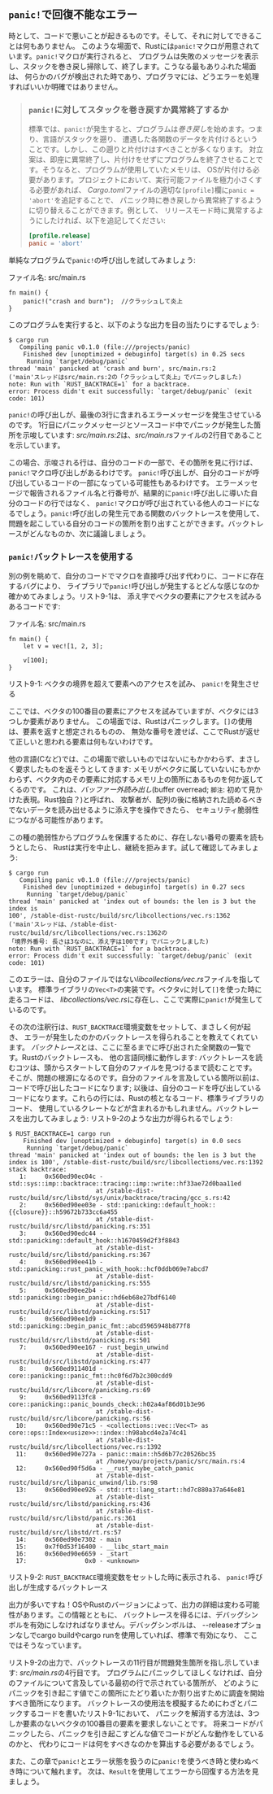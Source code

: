 <!-- ## Unrecoverable Errors with `panic!` -->

## `panic!`で回復不能なエラー

<!-- Sometimes, bad things happen in your code, and there’s nothing you can do about -->
<!-- it. In these cases, Rust has the `panic!` macro. When the `panic!` macro -->
<!-- executes, your program will print a failure message, unwind and clean up the -->
<!-- stack, and then quit. The most common situation this occurs in is when a bug of -->
<!-- some kind has been detected, and it’s not clear to the programmer how to handle -->
<!-- the error. -->

時として、コードで悪いことが起きるものです。そして、それに対してできることは何もありません。
このような場面で、Rustには`panic!`マクロが用意されています。`panic!`マクロが実行されると、
プログラムは失敗のメッセージを表示し、スタックを巻き戻し掃除して、終了します。こうなる最もありふれた場面は、
何らかのバグが検出された時であり、プログラマには、どうエラーを処理すればいいか明確ではありません。

<!--  ### Unwinding the Stack or Aborting in Response to a `panic!` -->
<!--  -->
<!--  By default, when a `panic!` occurs, the program starts *unwinding*, which -->
<!--  means Rust walks back up the stack and cleans up the data from each function -->
<!--  it encounters. But this walking back and cleanup is a lot of work. The -->
<!--  alternative is to immediately *abort*, which ends the program without -->
<!--  cleaning up. Memory that the program was using will then need to be cleaned -->
<!--  up by the operating system. If in your project you need to make the resulting -->
<!--  binary as small as possible, you can switch from unwinding to aborting on -->
<!--  panic by adding `panic = 'abort'` to the appropriate `[profile]` sections in -->
<!--  your *Cargo.toml* file. For example, if you want to abort on panic in release -->
<!--  mode, add this: -->
<!--  -->
<!--  ```toml -->
<!--  [profile.release] -->
<!--  panic = 'abort' -->
<!--  ``` -->

> ### `panic!`に対してスタックを巻き戻すか異常終了するか
>
> 標準では、`panic!`が発生すると、プログラムは*巻き戻し*を始めます。つまり、言語がスタックを遡り、
> 遭遇した各関数のデータを片付けるということです。しかし、この遡りと片付けはすべきことが多くなります。
> 対立案は、即座に異常終了し、片付けをせずにプログラムを終了させることです。そうなると、プログラムが使用していたメモリは、
> OSが片付ける必要があります。プロジェクトにおいて、実行可能ファイルを極力小さくする必要があれば、
> *Cargo.toml*ファイルの適切な`[profile]`欄に`panic = 'abort'`を追記することで、
> パニック時に巻き戻しから異常終了するように切り替えることができます。例として、
> リリースモード時に異常するようにしたければ、以下を追記してください:
>
> ```toml
> [profile.release]
> panic = 'abort'
> ```

<!-- Let’s try calling `panic!` in a simple program: -->

単純なプログラムで`panic!`の呼び出しを試してみましょう:

<!-- <span class="filename">Filename: src/main.rs</span> -->

<span class="filename">ファイル名: src/main.rs</span>

```rust,should_panic
fn main() {
    panic!("crash and burn");  //クラッシュして炎上
}
```

<!-- When you run the program, you’ll see something like this: -->

このプログラムを実行すると、以下のような出力を目の当たりにするでしょう:

```text
$ cargo run
   Compiling panic v0.1.0 (file:///projects/panic)
    Finished dev [unoptimized + debuginfo] target(s) in 0.25 secs
     Running `target/debug/panic`
thread 'main' panicked at 'crash and burn', src/main.rs:2
('main'スレッドはsrc/main.rs:2の「クラッシュして炎上」でパニックしました)
note: Run with `RUST_BACKTRACE=1` for a backtrace.
error: Process didn't exit successfully: `target/debug/panic` (exit code: 101)
```

<!-- The call to `panic!` causes the error message contained in the last three -->
<!-- lines. The first line shows our panic message and the place in our source code -->
<!-- where the panic occurred: *src/main.rs:2* indicates that it’s the second line -->
<!-- of our *src/main.rs* file. -->

`panic!`の呼び出しが、最後の3行に含まれるエラーメッセージを発生させているのです。
1行目にパニックメッセージとソースコード中でパニックが発生した箇所を示唆しています:
*src/main.rs:2*は、*src/main.rs*ファイルの2行目であることを示しています。

<!-- In this case, the line indicated is part of our code, and if we go to that -->
<!-- line, we see the `panic!` macro call. In other cases, the `panic!` call might -->
<!-- be in code that our code calls. The filename and line number reported by the -->
<!-- error message will be someone else’s code where the `panic!` macro is called, -->
<!-- not the line of our code that eventually led to the `panic!` call. We can use -->
<!-- the backtrace of the functions the `panic!` call came from to figure out the -->
<!-- part of our code that is causing the problem. We’ll discuss what a backtrace is -->
<!-- in more detail next. -->

この場合、示唆される行は、自分のコードの一部で、その箇所を見に行けば、`panic!`マクロ呼び出しがあるわけです。
`panic!`呼び出しが、自分のコードが呼び出しているコードの一部になっている可能性もあるわけです。
エラーメッセージで報告されるファイル名と行番号が、結果的に`panic!`呼び出しに導いた自分のコードの行ではなく、
`panic!`マクロが呼び出されている他人のコードになるでしょう。`panic!`呼び出しの発生元である関数のバックトレースを使用して、
問題を起こしている自分のコードの箇所を割り出すことができます。バックトレースがどんなものか、次に議論しましょう。

<!-- ### Using a `panic!` Backtrace -->

### `panic!`バックトレースを使用する

<!-- Let’s look at another example to see what it’s like when a `panic!` call comes -->
<!-- from a library because of a bug in our code instead of from our code calling -->
<!-- the macro directly. Listing 9-1 has some code that attempts to access an -->
<!-- element by index in a vector: -->

別の例を眺めて、自分のコードでマクロを直接呼び出す代わりに、コードに存在するバグにより、
ライブラリで`panic!`呼び出しが発生するとどんな感じなのか確かめてみましょう。リスト9-1は、
添え字でベクタの要素にアクセスを試みるあるコードです:

<!-- <span class="filename">Filename: src/main.rs</span> -->

<span class="filename">ファイル名: src/main.rs</span>

```rust,should_panic
fn main() {
    let v = vec![1, 2, 3];

    v[100];
}
```

<!-- <span class="caption">Listing 9-1: Attempting to access an element beyond the -->
<!-- end of a vector, which will cause a `panic!`</span> -->

<span class="caption">リスト9-1: ベクタの境界を超えて要素へのアクセスを試み、
  `panic!`を発生させる</span>

<!-- Here, we’re attempting to access the hundredth element of our vector, but it -->
<!-- has only three elements. In this situation, Rust will panic. Using `[]` is -->
<!-- supposed to return an element, but if you pass an invalid index, there’s no -->
<!-- element that Rust could return here that would be correct. -->

ここでは、ベクタの100番目の要素にアクセスを試みていますが、ベクタには3つしか要素がありません。
この場面では、Rustはパニックします。`[]`の使用は、要素を返すと想定されるものの、
無効な番号を渡せば、ここでRustが返せて正しいと思われる要素は何もないわけです。

<!-- Other languages, like C, will attempt to give you exactly what you asked for in -->
<!-- this situation, even though it isn’t what you want: you’ll get whatever is at -->
<!-- the location in memory that would correspond to that element in the vector, -->
<!-- even though the memory doesn’t belong to the vector. This is called a *buffer -->
<!-- overread* and can lead to security vulnerabilities if an attacker is able to -->
<!-- manipulate the index in such a way as to read data they shouldn’t be allowed to -->
<!-- that is stored after the array. -->

他の言語(Cなど)では、この場面で欲しいものではないにもかかわらず、まさしく要求したものを返そうとしてきます:
メモリがベクタに属していないにもかかわらず、ベクタ内のその要素に対応するメモリ上の箇所にあるものを何か返してくるのです。
これは、*バッファー外読み出し*(buffer overread; `脚注`: 初めて見かけた表現。Rust独自？)と呼ばれ、
攻撃者が、配列の後に格納された読めるべきでないデータを読み出せるように添え字を操作できたら、
セキュリティ脆弱性につながる可能性があります。

<!-- To protect your program from this sort of vulnerability, if you try to read an -->
<!-- element at an index that doesn’t exist, Rust will stop execution and refuse to -->
<!-- continue. Let’s try it and see: -->

この種の脆弱性からプログラムを保護するために、存在しない番号の要素を読もうとしたら、
Rustは実行を中止し、継続を拒みます。試して確認してみましょう:

```text
$ cargo run
   Compiling panic v0.1.0 (file:///projects/panic)
    Finished dev [unoptimized + debuginfo] target(s) in 0.27 secs
     Running `target/debug/panic`
thread 'main' panicked at 'index out of bounds: the len is 3 but the index is
100', /stable-dist-rustc/build/src/libcollections/vec.rs:1362
('main'スレッドは、/stable-dist-rustc/build/src/libcollections/vec.rs:1362の
「境界外番号: 長さは3なのに、添え字は100です」でパニックしました)
note: Run with `RUST_BACKTRACE=1` for a backtrace.
error: Process didn't exit successfully: `target/debug/panic` (exit code: 101)
```

<!-- This error points at a file we didn’t write, *libcollections/vec.rs*. That’s -->
<!-- the implementation of `Vec<T>` in the standard library. The code that gets run -->
<!-- when we use `[]` on our vector `v` is in *libcollections/vec.rs*, and that is -->
<!-- where the `panic!` is actually happening. -->

このエラーは、自分のファイルではない*libcollections/vec.rs*ファイルを指しています。
標準ライブラリの`Vec<T>`の実装です。ベクタ`v`に対して`[]`を使った時に走るコードは、
*libcollections/vec.rs*に存在し、ここで実際に`panic!`が発生しているのです。

<!-- The next note line tells us that we can set the `RUST_BACKTRACE` environment -->
<!-- variable to get a backtrace of exactly what happened to cause the error. A -->
<!-- *backtrace* is a list of all the functions that have been called to get to this -->
<!-- point. Backtraces in Rust work like they do in other languages: the key to -->
<!-- reading the backtrace is to start from the top and read until you see files you -->
<!-- wrote. That’s the spot where the problem originated. The lines above the lines -->
<!-- mentioning your files are code that your code called; the lines below are code -->
<!-- that called your code. These lines might include core Rust code, standard -->
<!-- library code, or crates that you’re using. Let’s try getting a backtrace: -->
<!-- Listing 9-2 shows output similar to what you’ll see: -->

その次の注釈行は、`RUST_BACKTRACE`環境変数をセットして、まさしく何が起き、
エラーが発生したのかのバックトレースを得られることを教えてくれています。
*バックトレース*とは、ここに至るまでに呼び出された全関数の一覧です。Rustのバックトレースも、
他の言語同様に動作します: バックトレースを読むコツは、頭からスタートして自分のファイルを見つけるまで読むことです。
そこが、問題の根源になるのです。自分のファイルを言及している箇所以前は、コードで呼び出したコードになります;
以後は、自分のコードを呼び出しているコードになります。これらの行には、Rustの核となるコード、標準ライブラリのコード、
使用しているクレートなどが含まれるかもしれません。バックトレースを出力してみましょう:
リスト9-2のような出力が得られるでしょう:

```text
$ RUST_BACKTRACE=1 cargo run
    Finished dev [unoptimized + debuginfo] target(s) in 0.0 secs
     Running `target/debug/panic`
thread 'main' panicked at 'index out of bounds: the len is 3 but the index is 100', /stable-dist-rustc/build/src/libcollections/vec.rs:1392
stack backtrace:
   1:     0x560ed90ec04c - std::sys::imp::backtrace::tracing::imp::write::hf33ae72d0baa11ed
                        at /stable-dist-rustc/build/src/libstd/sys/unix/backtrace/tracing/gcc_s.rs:42
   2:     0x560ed90ee03e - std::panicking::default_hook::{{closure}}::h59672b733cc6a455
                        at /stable-dist-rustc/build/src/libstd/panicking.rs:351
   3:     0x560ed90edc44 - std::panicking::default_hook::h1670459d2f3f8843
                        at /stable-dist-rustc/build/src/libstd/panicking.rs:367
   4:     0x560ed90ee41b - std::panicking::rust_panic_with_hook::hcf0ddb069e7abcd7
                        at /stable-dist-rustc/build/src/libstd/panicking.rs:555
   5:     0x560ed90ee2b4 - std::panicking::begin_panic::hd6eb68e27bdf6140
                        at /stable-dist-rustc/build/src/libstd/panicking.rs:517
   6:     0x560ed90ee1d9 - std::panicking::begin_panic_fmt::abcd5965948b877f8
                        at /stable-dist-rustc/build/src/libstd/panicking.rs:501
   7:     0x560ed90ee167 - rust_begin_unwind
                        at /stable-dist-rustc/build/src/libstd/panicking.rs:477
   8:     0x560ed911401d - core::panicking::panic_fmt::hc0f6d7b2c300cdd9
                        at /stable-dist-rustc/build/src/libcore/panicking.rs:69
   9:     0x560ed9113fc8 - core::panicking::panic_bounds_check::h02a4af86d01b3e96
                        at /stable-dist-rustc/build/src/libcore/panicking.rs:56
  10:     0x560ed90e71c5 - <collections::vec::Vec<T> as core::ops::Index<usize>>::index::h98abcd4e2a74c41
                        at /stable-dist-rustc/build/src/libcollections/vec.rs:1392
  11:     0x560ed90e727a - panic::main::h5d6b77c20526bc35
                        at /home/you/projects/panic/src/main.rs:4
  12:     0x560ed90f5d6a - __rust_maybe_catch_panic
                        at /stable-dist-rustc/build/src/libpanic_unwind/lib.rs:98
  13:     0x560ed90ee926 - std::rt::lang_start::hd7c880a37a646e81
                        at /stable-dist-rustc/build/src/libstd/panicking.rs:436
                        at /stable-dist-rustc/build/src/libstd/panic.rs:361
                        at /stable-dist-rustc/build/src/libstd/rt.rs:57
  14:     0x560ed90e7302 - main
  15:     0x7f0d53f16400 - __libc_start_main
  16:     0x560ed90e6659 - _start
  17:                0x0 - <unknown>
```

<!-- <span class="caption">Listing 9-2: The backtrace generated by a call to -->
<!-- `panic!` displayed when the environment variable `RUST_BACKTRACE` is set</span> -->

<span class="caption">リスト9-2: `RUST_BACKTRACE`環境変数をセットした時に表示される、
`panic!`呼び出しが生成するバックトレース</span>

<!-- That’s a lot of output! The exact output you see might be different depending -->
<!-- on your operating system and Rust version. In order to get backtraces with this -->
<!-- information, debug symbols must be enabled. Debug symbols are enabled by -->
<!-- default when using cargo build or cargo run without the --release flag, as we -->
<!-- have here. -->

出力が多いですね！OSやRustのバージョンによって、出力の詳細は変わる可能性があります。この情報とともに、
バックトレースを得るには、デバッグシンボルを有効にしなければなりません。デバッグシンボルは、
--releaseオプションなしでcargo buildやcargo runを使用していれば、標準で有効になり、
ここではそうなっています。

<!-- In the output in Listing 9-2, line 11 of the backtrace points to the line in -->
<!-- our project that’s causing the problem: *src/main.rs* in line 4. If we don’t -->
<!-- want our program to panic, the location pointed to by the first line mentioning -->
<!-- a file we wrote is where we should start investigating to figure out how we got -->
<!-- to this location with values that caused the panic. In Listing 9-1 where we -->
<!-- deliberately wrote code that would panic in order to demonstrate how to use -->
<!-- backtraces, the way to fix the panic is to not request an element at index 100 -->
<!-- from a vector that only contains three items. When your code panics in the -->
<!-- future, you’ll need to figure out what action the code is taking with what -->
<!-- values that causes the panic and what the code should do instead. -->

リスト9-2の出力で、バックトレースの11行目が問題発生箇所を指し示しています: *src/main.rs*の4行目です。
プログラムにパニックしてほしくなければ、自分のファイルについて言及している最初の行で示されている箇所が、
どのようにパニックを引き起こす値でこの箇所にたどり着いたか割り出すために調査を開始すべき箇所になります。
バックトレースの使用法を模擬するためにわざとパニックするコードを書いたリスト9-1において、
パニックを解消する方法は、3つしか要素のないベクタの100番目の要素を要求しないことです。
将来コードがパニックしたら、パニックを引き起こすどんな値でコードがどんな動作をしているのかと、
代わりにコードは何をすべきなのかを算出する必要があるでしょう。

<!-- We’ll come back to `panic!` and when we should and should not use `panic!` to -->
<!-- handle error conditions later in the chapter. Next, we’ll look at how to -->
<!-- recover from an error using `Result`. -->

また、この章で`panic!`とエラー状態を扱うのに`panic!`を使うべき時と使わぬべき時について触れます。
次は、`Result`を使用してエラーから回復する方法を見ましょう。
